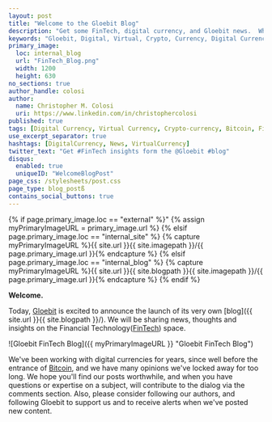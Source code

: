 ```yaml
---
layout: post
title: "Welcome to the Gloebit Blog"
description: "Get some FinTech, digital currency, and Gloebit news.  When we share, it'll be here."
keywords: "Gloebit, Digital, Virtual, Crypto, Currency, Digital Currency, Virtual Currency, Crypto-currency, Cryptocurrency, Bitcoin, Altcoins, FinTech, News, blog, press release, press, publicity, news release"
primary_image:
  loc: internal_blog
  url: "FinTech_Blog.png"
  width: 1200
  height: 630
no_sections: true
author_handle: colosi
author:
  name: Christopher M. Colosi
  uri: https://www.linkedin.com/in/christophercolosi
published: true
tags: [Digital Currency, Virtual Currency, Crypto-currency, Bitcoin, FinTech]
use_excerpt_separator: true
hashtags: [DigitalCurrency, News, VirtualCurrency]
twitter_text: "Get #FinTech insights form the @Gloebit #blog"
disqus:
  enabled: true
  uniqueID: "WelcomeBlogPost"
page_css: /stylesheets/post.css
page_type: blog_postß
contains_social_buttons: true
---
```

{% if page.primary_image.loc == "external" %}"
  {% assign myPrimaryImageURL = primary_image.url %}
{% elsif page.primary_image.loc == "internal_site" %}
  {% capture myPrimaryImageURL %}{{ site.url }}{{ site.imagepath }}/{{ page.primary_image.url }}{% endcapture %}
{% elsif page.primary_image.loc == "internal_blog" %}
  {% capture myPrimaryImageURL %}{{ site.url }}{{ site.blogpath }}{{ site.imagepath }}/{{ page.primary_image.url }}{% endcapture %}
{% endif %}

**Welcome.**

Today, [Gloebit](https://www.gloebit.com/) is excited to announce the launch of its very own [blog]({{ site.url }}{{ site.blogpath }}/).  We will be sharing news, thoughts and insights on the Financial Technology([FinTech](http://en.wikipedia.org/wiki/Financial_technology)) space.

![Gloebit FinTech Blog]({{ myPrimaryImageURL }} "Gloebit FinTech Blog")

<!--end_excerpt-->  

We've been working with digital currencies for years, since well before the entrance of [Bitcoin](http://en.wikipedia.org/wiki/Bitcoin), and we have many opinions we've locked away for too long.  We hope you'll find our posts worthwhile, and when you have questions or expertise on a subject, will contribute to the dialog via the comments section.  Also, please consider following our authors, and following Gloebit to support us and to receive alerts when we've posted new content.

